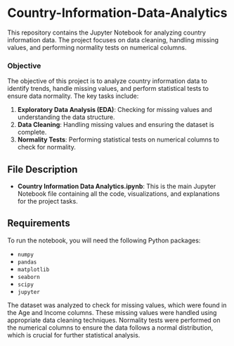 # Country-Information-Data-Analytics
This repository contains the Jupyter Notebook for analyzing country information data. The project focuses on data cleaning, handling missing values, and performing normality tests on numerical columns.

### Objective

The objective of this project is to analyze country information data to identify trends, handle missing values, and perform statistical tests to ensure data normality. The key tasks include:

1. **Exploratory Data Analysis (EDA)**: Checking for missing values and understanding the data structure.
2. **Data Cleaning**: Handling missing values and ensuring the dataset is complete.
3. **Normality Tests**: Performing statistical tests on numerical columns to check for normality.

## File Description

- **Country Information Data Analytics.ipynb**: This is the main Jupyter Notebook file containing all the code, visualizations, and explanations for the project tasks.

## Requirements

To run the notebook, you will need the following Python packages:
- `numpy`
- `pandas`
- `matplotlib`
- `seaborn`
- `scipy`
- `jupyter`

The dataset was analyzed to check for missing values, which were found in the Age and Income columns. These missing values were handled using appropriate data cleaning techniques. Normality tests were performed on the numerical columns to ensure the data follows a normal distribution, which is crucial for further statistical analysis.
